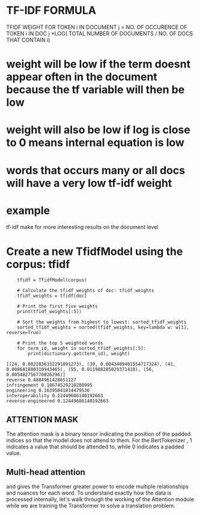 # TF-IDF FORMULA
TFIDF WEIGHT  FOR TOKEN i IN DOCUMENT j  =   NO. OF OCCURENCE OF TOKEN i IN DOC j *LOG(  TOTAL NUMBER OF DOCUMENTS / NO. OF DOCS THAT CONTAIN i)

# weight will be low if the term doesnt appear often in the document because the tf variable will then be low
# weight will also be low if log is close to 0 means internal equation is low

# words that occurs many or all docs will have a very low tf-idf weight
# example
tf-idf make for more interesting results on the document level

# Create a new TfidfModel using the corpus: tfidf
        tfidf = TfidfModel(corpus)
        
        # Calculate the tfidf weights of doc: tfidf_weights
        tfidf_weights = tfidf[doc]
        
        # Print the first five weights
        print(tfidf_weights[:5])
        
        # Sort the weights from highest to lowest: sorted_tfidf_weights
        sorted_tfidf_weights = sorted(tfidf_weights, key=lambda w: w[1], reverse=True)
        
        # Print the top 5 weighted words
        for term_id, weight in sorted_tfidf_weights[:5]:
            print(dictionary.get(term_id), weight)

    [(24, 0.0022836332291091273), (39, 0.0043409401554717324), (41, 0.008681880310943465), (55, 0.011988285029371418), (56, 0.005482756770026296)]
    reverse 0.4884961428651127
    infringement 0.18674529210288995
    engineering 0.16395041814479536
    interoperability 0.12449686140192663
    reverse-engineered 0.12449686140192663

## ATTENTION MASK
The attention mask is a binary tensor indicating the position of the padded indices so that the model does not attend to them. For the BertTokenizer , 1 indicates a value that should be attended to, while 0 indicates a padded value.

## Multi-head attention
and gives the Transformer greater power to encode multiple relationships and nuances for each word. To understand exactly how the data is processed internally, let's walk through the working of the Attention module while we are training the Transformer to solve a translation problem.
